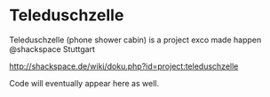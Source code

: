 Teleduschzelle
==============

Teleduschzelle (phone shower cabin) is a project exco made happen @shackspace Stuttgart
 
http://shackspace.de/wiki/doku.php?id=project:teleduschzelle

Code will eventually appear here as well.
